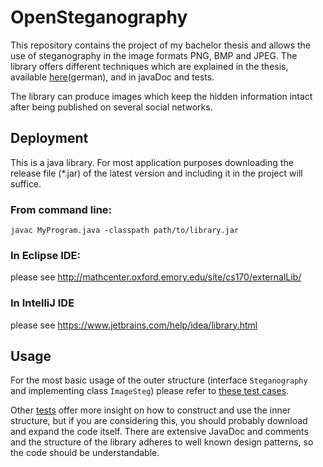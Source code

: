 # OpenSteganography
This repository contains the project of my bachelor thesis and allows the use of steganography in the image
formats PNG, BMP and JPEG. The library offers different techniques which are explained in the thesis,
available [here](someDayAWorkingLink)(german), and in javaDoc and tests.

The library can produce images which keep the hidden information intact after being published
on several social networks.

## Deployment
This is a java library. For most application purposes downloading the release file (*.jar) of the latest 
version and including it in the project will suffice.

### From command line:
```
javac MyProgram.java -classpath path/to/library.jar
```

### In Eclipse IDE:
please see http://mathcenter.oxford.emory.edu/site/cs170/externalLib/

### In IntelliJ IDE
please see https://www.jetbrains.com/help/idea/library.html

## Usage
For the most basic usage of the outer structure (interface `Steganography` and implementing class `ImageSteg`)
please refer to 
[these test cases](https://github.com/Katatunga/OpenSteganography/blob/main/src/test/java/steganography/image/outerStructure/TestBasicUsage.java).

Other [tests](https://github.com/Katatunga/OpenSteganography/tree/main/src/test/java/steganography/image/innerStructure/integrations) 
offer more insight on how to construct and use the inner structure, but if you are considering this,
you should probably download and expand the code itself. There are extensive JavaDoc and comments and the
structure of the library adheres to well known design patterns, so the code should be understandable.
